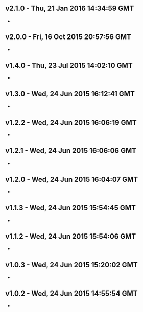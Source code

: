 v2.1.0 - Thu, 21 Jan 2016 14:34:59 GMT
--------------------------------------

- 


v2.0.0 - Fri, 16 Oct 2015 20:57:56 GMT
--------------------------------------

- 


v1.4.0 - Thu, 23 Jul 2015 14:02:10 GMT
--------------------------------------

- 


v1.3.0 - Wed, 24 Jun 2015 16:12:41 GMT
--------------------------------------

- 


v1.2.2 - Wed, 24 Jun 2015 16:06:19 GMT
--------------------------------------

- 


v1.2.1 - Wed, 24 Jun 2015 16:06:06 GMT
--------------------------------------

- 


v1.2.0 - Wed, 24 Jun 2015 16:04:07 GMT
--------------------------------------

- 


v1.1.3 - Wed, 24 Jun 2015 15:54:45 GMT
--------------------------------------

- 


v1.1.2 - Wed, 24 Jun 2015 15:54:06 GMT
--------------------------------------

- 


v1.0.3 - Wed, 24 Jun 2015 15:20:02 GMT
--------------------------------------

- 


v1.0.2 - Wed, 24 Jun 2015 14:55:54 GMT
--------------------------------------

- 